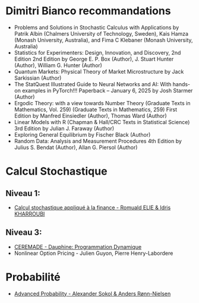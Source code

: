 # Dimitri Bianco recommandations
- Problems and Solutions in Stochastic Calculus with Applications by Patrik Albin (Chalmers University of Technology, Sweden), Kais Hamza (Monash University, Australia), and Fima C Klebaner (Monash University, Australia)
- Statistics for Experimenters: Design, Innovation, and Discovery, 2nd Edition 2nd Edition by George E. P. Box (Author), J. Stuart Hunter (Author), William G. Hunter (Author)
- Quantum Markets: Physical Theory of Market Microstructure by Jack Sarkissian (Author)
- The StatQuest Illustrated Guide to Neural Networks and AI: With hands-on examples in PyTorch!!! Paperback – January 6, 2025 by Josh Starmer (Author)
- Ergodic Theory: with a view towards Number Theory (Graduate Texts in Mathematics, Vol. 259) (Graduate Texts in Mathematics, 259) First Edition by Manfred Einsiedler (Author), Thomas Ward (Author)
- Linear Models with R (Chapman & Hall/CRC Texts in Statistical Science) 3rd Edition by Julian J. Faraway (Author)
- Exploring General Equilibrium by Fischer Black (Author)
- Random Data: Analysis and Measurement Procedures 4th Edition by Julius S. Bendat (Author), Allan G. Piersol (Author)



# Calcul Stochastique
## Niveau 1:
- [Calcul stochastique appliqué à la finance - Romuald ELIE & Idris KHARROUBI](https://media.licdn.com/dms/document/media/v2/D561FAQGkpnciH34wow/feedshare-document-pdf-analyzed/B56ZX8NrxWHQAc-/0/1743693225499?e=1745452800&v=beta&t=pkq1tyCMaQfOir1MxrlLLt2LVgJHJKBq2vyjaV9Mt54)



## Niveau 3:
- [CEREMADE - Dauphine: Programmation Dynamique](https://www.ceremade.dauphine.fr/~carlier/progdyn.pdf)
- Nonlinear Option Pricing - Julien Guyon, Pierre Henry-Labordere



# Probabilité
- [Advanced Probability - Alexander Sokol & Anders Rønn-Nielsen](https://media.licdn.com/dms/document/media/v2/D4D1FAQGS4DFnCmZWaQ/feedshare-document-pdf-analyzed/B4DZYXLix0H4AY-/0/1744145684241?e=1745452800&v=beta&t=weTCeC2jQhBsoRznDtf6EL1_B6kLyahVz0w61aKDgeo)

